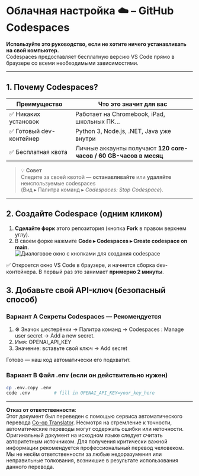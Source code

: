 <!--
CO_OP_TRANSLATOR_METADATA:
{
  "original_hash": "be9cef0460b3696ed5d8f6f8d2f64d45",
  "translation_date": "2025-08-26T13:50:31+00:00",
  "source_file": "00-course-setup/01-setup-cloud.md",
  "language_code": "ru"
}
-->
# Облачная настройка ☁️ – GitHub Codespaces

**Используйте это руководство, если не хотите ничего устанавливать на свой компьютер.**  
Codespaces предоставляет бесплатную версию VS Code прямо в браузере со всеми необходимыми зависимостями.

---

## 1.  Почему Codespaces?

| Преимущество | Что это значит для вас |
|--------------|-----------------------|
| ✅ Никаких установок | Работает на Chromebook, iPad, школьных ПК… |
| ✅ Готовый dev-контейнер | Python 3, Node.js, .NET, Java уже внутри |
| ✅ Бесплатная квота | Личные аккаунты получают **120 core-часов / 60 GB-часов в месяц** |

> 💡 **Совет**  
> Следите за своей квотой — **останавливайте** или **удаляйте** неиспользуемые codespaces  
> (Вид ▸ Палитра команд ▸ *Codespaces: Stop Codespace*).

---

## 2.  Создайте Codespace (одним кликом)

1. **Сделайте форк** этого репозитория (кнопка **Fork** в правом верхнем углу).  
2. В своем форке нажмите **Code ▸ Codespaces ▸ Create codespace on main**.  
   ![Диалоговое окно с кнопками для создания codespace](../../../00-course-setup/images/who-will-pay.webp)

✅ Откроется окно VS Code в браузере, и начнется сборка dev-контейнера.
В первый раз это занимает **примерно 2 минуты**.

## 3. Добавьте свой API-ключ (безопасный способ)

### Вариант A Секреты Codespaces — Рекомендуется

1. ⚙️ Значок шестерёнки -> Палитра команд -> Codespaces : Manage user secret -> Add a new secret.
2. Имя: OPENAI_API_KEY
3. Значение: вставьте свой ключ → Add secret

Готово — наш код автоматически его подхватит.

### Вариант B Файл .env (если он действительно нужен)

```bash
cp .env.copy .env
code .env         # fill in OPENAI_API_KEY=your_key_here
```

---

**Отказ от ответственности**:  
Этот документ был переведен с помощью сервиса автоматического перевода [Co-op Translator](https://github.com/Azure/co-op-translator). Несмотря на стремление к точности, автоматические переводы могут содержать ошибки или неточности. Оригинальный документ на исходном языке следует считать авторитетным источником. Для получения критически важной информации рекомендуется профессиональный перевод человеком. Мы не несём ответственности за любые недоразумения или неправильные толкования, возникшие в результате использования данного перевода.